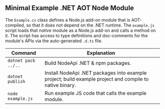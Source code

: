 
## Minimal Example .NET AOT Node Module
The `Example.cs` class defines a Node.js add-on module that is AOT-compiled, so that it does not depend on the .NET runtime. The `example.js` script loads that _native_ module as a Node.js add-on and calls a method on it. The script has access to type definitions and doc-comments for the module's APIs via the auto-generated `.d.ts` file.

| Command             | Explanation
|---------------------|--------------------------------------------------
| `dotnet pack ../..` | Build NodeApi .NET & npm packages.
| `dotnet publish`    | Install NodeApi .NET packages into example project; build example project and compile to native binary.
| `node example.js`   | Run example JS code that calls the example module.
